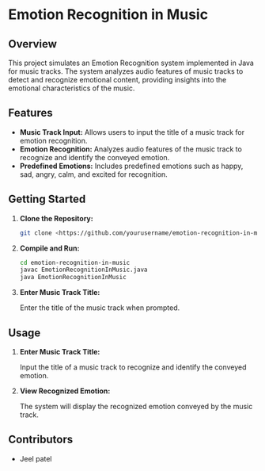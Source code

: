 # Emotion Recognition in Music

## Overview

This project simulates an Emotion Recognition system implemented in Java for music tracks. The system analyzes audio features of music tracks to detect and recognize emotional content, providing insights into the emotional characteristics of the music.

## Features

- **Music Track Input:** Allows users to input the title of a music track for emotion recognition.
- **Emotion Recognition:** Analyzes audio features of the music track to recognize and identify the conveyed emotion.
- **Predefined Emotions:** Includes predefined emotions such as happy, sad, angry, calm, and excited for recognition.

## Getting Started

1. **Clone the Repository:**
    
    ```bash
    git clone <https://github.com/yourusername/emotion-recognition-in-music.git>
    
    ```
    
2. **Compile and Run:**
    
    ```bash
    cd emotion-recognition-in-music
    javac EmotionRecognitionInMusic.java
    java EmotionRecognitionInMusic
    
    ```
    
3. **Enter Music Track Title:**
    
    Enter the title of the music track when prompted.
    

## Usage

1. **Enter Music Track Title:**
    
    Input the title of a music track to recognize and identify the conveyed emotion.
    
2. **View Recognized Emotion:**
    
    The system will display the recognized emotion conveyed by the music track.
    

## Contributors

- Jeel patel
